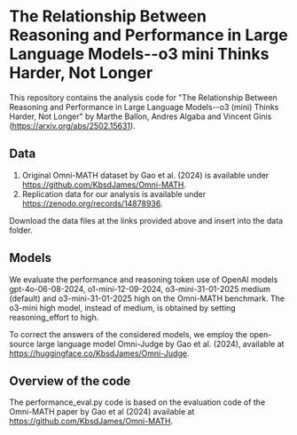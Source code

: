 # The Relationship Between Reasoning and Performance in Large Language Models--o3 mini Thinks Harder, Not Longer

This repository contains the analysis code for "The Relationship Between Reasoning and Performance in Large Language Models--o3 (mini) Thinks Harder, Not Longer" by Marthe Ballon, Andres Algaba and Vincent Ginis (https://arxiv.org/abs/2502.15631).

## Data
1. Original Omni-MATH dataset by Gao et al. (2024) is available under https://github.com/KbsdJames/Omni-MATH.
2. Replication data for our analysis is available under https://zenodo.org/records/14878936.

Download the data files at the links provided above and insert into the data folder.

## Models 
We evaluate the performance and reasoning token use of OpenAI models gpt-4o-06-08-2024, o1-mini-12-09-2024, o3-mini-31-01-2025 medium (default) and o3-mini-31-01-2025 high on the Omni-MATH benchmark. The o3-mini high model, instead of medium, is obtained by setting reasoning_effort to high.

To correct the answers of the considered models, we employ the open-source large language model Omni-Judge by Gao et al. (2024), available at https://huggingface.co/KbsdJames/Omni-Judge. 

## Overview of the code
The performance_eval.py code is based on the evaluation code of the Omni-MATH paper by Gao et al (2024) available at https://github.com/KbsdJames/Omni-MATH.
